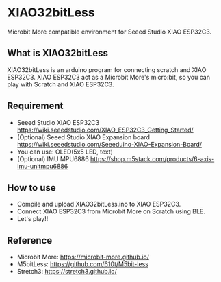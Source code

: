# XIAO32bitLess
Microbit More compatible environment for Seeed Studio XIAO ESP32C3.

## What is XIAO32bitLess
XIAO32bitLess is an arduino program for connecting scratch and XIAO ESP32C3.
XIAO ESP32C3 act as a Microbit More's micro:bit, so you can play with Scratch and XIAO ESP32C3.

## Requirement
- Seeed Studio XIAO ESP32C3 https://wiki.seeedstudio.com/XIAO_ESP32C3_Getting_Started/
- (Optional) Seeed Studio XIAO Expansion board https://wiki.seeedstudio.com/Seeeduino-XIAO-Expansion-Board/
 - You can use: OLED(5x5 LED, text) 
- (Optional) IMU MPU6886 https://shop.m5stack.com/products/6-axis-imu-unitmpu6886

## How to use
- Compile and upload XIAO32bitLess.ino to XIAO ESP32C3.
- Connect XIAO ESP32C3 from Microbit More on Scratch using BLE.
- Let's play!!

## Reference
- Microbit More: https://microbit-more.github.io/
- M5bitLess: https://github.com/610t/M5bit-less
- Stretch3: https://stretch3.github.io/

